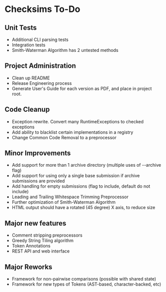Checksims To-Do
===============

Unit Tests
----------
- Additional CLI parsing tests
- Integration tests
- Smith-Waterman Algorithm has 2 untested methods

Project Administration
----------------------
- Clean up README
- Release Engineering process
- Generate User's Guide for each version as PDF, and place in project root.

Code Cleanup
------------
- Exception rewrite. Convert many RuntimeExceptions to checked exceptions
- Add ability to blacklist certain implementations in a registry
- Change Common Code Removal to a preprocessor

Minor Improvements
------------------
- Add support for more than 1 archive directory (multiple uses of --archive flag)
- Add support for using only a single base submission if archive submissions are provided
- Add handling for empty submissions (flag to include, default do not include)
- Leading and Trailing Whitespace Trimming Preprocessor
- Further optimization of Smith-Waterman Algorithm
- HTML output should have a rotated (45 degree) X axis, to reduce size

Major new features
------------------
- Comment stripping preprocessors
- Greedy String Tiling algorithm
- Token Annotations
- REST API and web interface

Major Reworks
-------------
- Framework for non-pairwise comparisons (possible with shared state)
- Framework for new types of Tokens (AST-based, character-backed, etc)
